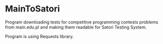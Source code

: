 # MainToSatori
Program downloading tests for competitive programming contests problems from main.edu.pl and making them readable for Satori Testing System.

Program is using Requests library.

